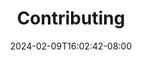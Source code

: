 ---
weight: 1800
title: "Contributing"
description: ""
icon: "article"
date: "2024-02-09T16:02:42-08:00"
lastmod: "2024-02-09T16:02:42-08:00"
draft: false
toc: true
---
